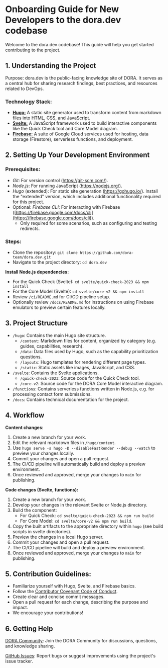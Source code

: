# Onboarding Guide for New Developers to the dora.dev codebase
Welcome to the dora.dev codebase! This guide will help you get started contributing to the project.

## 1. Understanding the Project

Purpose: dora.dev is the public-facing knowledge site of DORA. It serves as a central hub for sharing research findings, best practices, and resources related to DevOps.

### Technology Stack:
* [**Hugo:**](https://gohugo.io) A static site generator used to transform content from markdown files into HTML, CSS, and JavaScript.
* [**Svelte:**](https://svelte.dev/) A JavaScript framework used to build interactive components like the Quick Check tool and Core Model
diagram.
* [**Firebase:**](https://firebase.google.com/) A suite of Google Cloud services used for hosting, data storage (Firestore), serverless functions, and deployment.

## 2. Setting Up Your Development Environment

### Prerequisites:
* *Git*: For version control (https://git-scm.com/).
* *Node.js*: For running JavaScript (https://nodejs.org/).
* *Hugo* (extended): For static site generation (https://gohugo.io/). Install the "extended" version, which includes additional functionality required for this project.
* Optional: *Firebase CLI*: For interacting with Firebase ([https://firebase.google.com/docs/cli](https://firebase.google.com/docs/cli)).
  * Only required for some scenarios, such as configuring and testing redirects.

### Steps:
* Clone the repository: `git clone https://github.com/dora-team/dora.dev.git`
* Navigate to the project directory: `cd dora.dev`

**Install Node.js dependencies:**
* For the Quick Check (Svelte): `cd svelte/quick-check-2023 && npm install`
* For the Core Model (Svelte): `cd svelte/core-v2 && npm install`
* Review `/ci/README.md` for CI/CD pipeline setup.
* Optionally review `/docs/README.md` for instructions on using Firebase emulators to preview certain features locally.

## 3. Project Structure

* `/hugo`: Contains the main Hugo site structure.
    * `/content`: Markdown files for content, organized by category (e.g. guides, capabilities, research).
    * `/data`: Data files used by Hugo, such as the capability prioritization questions.
    * `/layouts`: Hugo templates for rendering different page types.
    * `/static`: Static assets like images, JavaScript, and CSS.
* `/svelte`: Contains the Svelte applications.
    * `/quick-check-2023`: Source code for the Quick Check tool.
    * `/core-v2`: Source code for the DORA Core Model interactive diagram.
* `/functions`: Contains serverless functions written in Node.js, e.g. for processing contact form submissions.
* `/docs`: Contains technical documentation for the project.

## 4. Workflow

**Content changes**:
1. Create a new branch for your work.
1. Edit the relevant markdown files in `/hugo/content`.
1. Use `hugo serve -s hugo -D --disableFastRender --debug --watch` to preview your changes locally.
1. Commit your changes and open a pull request.
1. The CI/CD pipeline will automatically build and deploy a preview environment.
1. Once reviewed and approved, merge your changes to `main` for publishing.

**Code changes (Svelte, functions):**
1. Create a new branch for your work.
2. Develop your changes in the relevant Svelte or Node.js directory.
3. Build the component:
    * For Quick Check: `cd svelte/quick-check-2023 && npm run build`
    * For Core Model: `cd svelte/core-v2 && npm run build`.
4. Copy the built artifacts to the appropriate directory within `hugo` (see build scripts in svelte directories).
5. Preview the changes in a local Hugo server.
6. Commit your changes and open a pull request.
7. The CI/CD pipeline will build and deploy a preview environment.
8. Once reviewed and approved, merge your changes to `main` for publishing.

## 5. Contribution Guidelines:

* Familiarize yourself with Hugo, Svelte, and Firebase basics.
* Follow the [Contributor Covenant Code of Conduct](https://github.com/dora-team/dora.dev/blob/main/CODE_OF_CONDUCT.md).
* Create clear and concise commit messages.
* Open a pull request for each change, describing the purpose and impact.
* We encourage your contributions!

## 6. Getting Help

[DORA Community](https://dora.community): Join the DORA Community for discussions, questions, and knowledge sharing.

[GitHub Issues](https://github.com/dora-team/dora.dev/issues): Report bugs or suggest improvements using the project's issue tracker.
